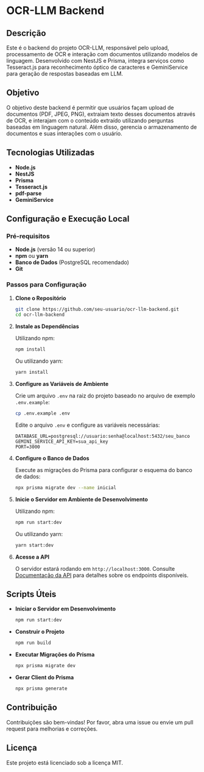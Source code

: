 # OCR-LLM Backend

## Descrição

Este é o backend do projeto OCR-LLM, responsável pelo upload, processamento de OCR e interação com documentos utilizando modelos de linguagem. Desenvolvido com NestJS e Prisma, integra serviços como Tesseract.js para reconhecimento óptico de caracteres e GeminiService para geração de respostas baseadas em LLM.

## Objetivo

O objetivo deste backend é permitir que usuários façam upload de documentos (PDF, JPEG, PNG), extraiam texto desses documentos através de OCR, e interajam com o conteúdo extraído utilizando perguntas baseadas em linguagem natural. Além disso, gerencia o armazenamento de documentos e suas interações com o usuário.

## Tecnologias Utilizadas

- **Node.js**
- **NestJS**
- **Prisma**
- **Tesseract.js**
- **pdf-parse**
- **GeminiService**

## Configuração e Execução Local

### Pré-requisitos

- **Node.js** (versão 14 ou superior)
- **npm** ou **yarn**
- **Banco de Dados** (PostgreSQL recomendado)
- **Git**

### Passos para Configuração

1. **Clone o Repositório**

    ```bash
    git clone https://github.com/seu-usuario/ocr-llm-backend.git
    cd ocr-llm-backend
    ```

2. **Instale as Dependências**

    Utilizando npm:

    ```bash
    npm install
    ```

    Ou utilizando yarn:

    ```bash
    yarn install
    ```

3. **Configure as Variáveis de Ambiente**

    Crie um arquivo `.env` na raiz do projeto baseado no arquivo de exemplo `.env.example`:

    ```bash
    cp .env.example .env
    ```

    Edite o arquivo `.env` e configure as variáveis necessárias:

    ```env
    DATABASE_URL=postgresql://usuario:senha@localhost:5432/seu_banco
    GEMINI_SERVICE_API_KEY=sua_api_key
    PORT=3000
    ```

4. **Configure o Banco de Dados**

    Execute as migrações do Prisma para configurar o esquema do banco de dados:

    ```bash
    npx prisma migrate dev --name inicial
    ```

5. **Inicie o Servidor em Ambiente de Desenvolvimento**

    Utilizando npm:

    ```bash
    npm run start:dev
    ```

    Ou utilizando yarn:

    ```bash
    yarn start:dev
    ```

6. **Acesse a API**

    O servidor estará rodando em `http://localhost:3000`. Consulte [Documentação da API](./API.md) para detalhes sobre os endpoints disponíveis.

## Scripts Úteis

- **Iniciar o Servidor em Desenvolvimento**

    ```bash
    npm run start:dev
    ```

- **Construir o Projeto**

    ```bash
    npm run build
    ```

- **Executar Migrações do Prisma**

    ```bash
    npx prisma migrate dev
    ```

- **Gerar Client do Prisma**

    ```bash
    npx prisma generate
    ```

## Contribuição

Contribuições são bem-vindas! Por favor, abra uma issue ou envie um pull request para melhorias e correções.

## Licença

Este projeto está licenciado sob a licença MIT.